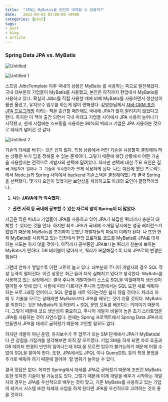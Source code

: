 ```yaml
---
title:  "JPA는 MyBatis를 완전히 대체할 수 있을까?"
date:   2022-04-03 03:00:00 +0900
categories: [post]
tags:
- post
- blog
- article
---
```



### **Spring Data JPA vs. MyBatis**

![Untitled](https://user-images.githubusercontent.com/6336815/161396156-c499dc1a-d00a-49b5-8b3b-bdd569a0c3fd.png)

![Untitled 1](https://user-images.githubusercontent.com/6336815/161396152-957e1d2e-2b2c-4e53-9b6e-123c83bf30be.png)

스프링 JdbcTemplate 이후 국내의 상황은 MyBatis 를 사용하는 쪽으로 발전해왔다. 국내 대부분의 기업들이 MyBatis를 사용했고, 본인은 아직까지 현업에서 MyBatis를 사용하고 있다. 확실히 Jdbc를 직접 사용할 때에 비해 MyBatis를 사용하면서 생산성이 훨씬 올랐고, 유지보수 업무를 하는게 많이 편해졌다. 김영한님께서 [자바 ORM 표준 JPA 프로그래밍](http://www.yes24.com/Product/Goods/19040233) 이라는 책을 출간할 때만해도 국내에 JPA가 많이 알려지지 않았다고 한다. 하지만 이 책이 출간 되면서 국내 빅테크 기업들 사이에서 JPA 사용이 늘어나기 시작했고, 현재 시점에는 스프링을 사용하는 99%의 빅테크 기업은 JPA 사용하는 것으로 대세가 넘어간 것 같다.

![Untitled 2](https://user-images.githubusercontent.com/6336815/161396155-5ea72221-9629-4a4b-b7e8-edf3e67ed9fe.png)

기술의 대세를 바꾸는 것은 쉽지 않다. 특정 상황에서 어떤 기술을 사용할지 결정해야 하는 상황은 누가 답을 정해줄 수 없는 문제이다. 그렇기 때문에 해당 상황에서 어떤 기술을 사용할지는 전적으로 개발자의 선택에 달려있다. 하지만 선택에 대한 주요 요인은 결국 `개발자가 얼마나 그 기술에 익숙한가`가 크게 작용하게 된다. 나는 예전에 했던 프로젝트에서 Node.js와 Spring 사이에서 backend 기술스택을 결정해야했는데 결국 Spring을 선택했다. 몇가지 요인이 있었지만 보안성을 제외하고도 아래의 요인이 결정적이었다.

1. **나는 JAVA에 더 익숙했다.**

2. **관련 서적 등 국내에 공부할 수 있는 자료의 양이 Spring이 더 많았다.**

지금은 많은 빅테크 기업들이 JPA를 사용하고 있어 JPA가 복잡한 쿼리까지 충분히 대체할 수 있다는 것을 안다. 하지만 최초 JPA가 국내에 소개될 당시에는 성공 레퍼런스가 없었기 때문에 MyBatis를 포기하지 못했던 개발자들의 마음이 이해가 된다. 나 또한 현재 MyBatis를 사용하고 있는 입장에서 현업 프로덕트 코드를 MyBatis를 JPA로 대체하는 시도는 하지 않을 것이다. 아직까지 공부중인 JPA보다는 쿼리가 한눈에 보이는 MyBatis가 편하다. DB 테이블이 많아지고, 쿼리가 복잡해질수록 더욱 JPA로의 변경은 힘들다.

그런데 연차가 쌓일수록 이런 고민이 늘고 있다. 대부분의 주니어 개발자의 경우 SQL 작성 능력이 떨어진다. 이런 상황은 최근 들어 더욱 심해지고 있다고 생각한다. MyBatis를 사용하고 있는 실정에서는 결국 주니어 개발자들이 스스로 SQL을 익힐때까지 생산성이 떨어질 수 밖에 없다. 사람에 따라 다르지만 주니어 입장에서는 SQL 또한 새로 배워야 하는 프로그래밍 언어이고, SQL 문법을 새로 익히는것은 쉽지 않을 것이다. 차라리 아예 두 기술을 모르는 상태라면 MyBatis보다 JPA를 배우는 것이 쉬울 것이다. MyBatis를 익힌다는 것은 MyBatis의 동작원리 + SQL 문법 모두를 배운다는 의미이기 때문이다. 그렇기 때문에 코드 생산성이 중요하고, 주니어 개발자 비율이 높은 초기 스타트업은 JPA를 사용하는 것이 자연스럽다. 현재는 Spring 프로젝트에서 Spring Data JPA까지 만들면서 JPA를 대세로 굳혀줬기 때문에 고민할 필요도 없다.

하지만 개발이 아닌 운영, 유지보수가 주 업무가 되는 SM 단계에서 JPA가 MyBatis보다 큰 강점을 가질까를 생각해보면 아직 잘 모르겠다. 기업 SM을 하게 되면 자료 추출과 DB 데이터 변경이 빈번히 일어나는데 SQL을 모르면 업무가 불가능하기 때문에 어쩔 수 없이 SQL을 알아야 한다. 또한, JPA에서도 JPQL 이나 QueryDSL 등의 특정 문법을 추가로 배워야 하기 때문에 알아야  할 범위가 늘어날 수 있다.

결국 정답은 없다. 하지만 Spring에서 대세를 JPA로 굳혀줬기 때문에 조만간 MyBatis 또한 잊혀진 기술이 될 가능성도 있다. 그렇기 때문에 이제 개발을 배우기 시작하는 개발자의 경우는 JPA를 우선적으로 배우는 것이 맞고, 기존 MyBatis를 사용하고 있는 기업의 레거시 시스템 또한 차세대 사업을 하게 된다면 JPA를 우선적으로 고려하는 것이 좋을 것이다.